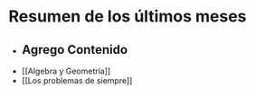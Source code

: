 # Resumen de los últimos meses
- ## Agrego Contenido
- [[Algebra y Geometría]]
- [[Los problemas de siempre]]